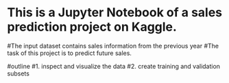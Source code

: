 # This is a Jupyter Notebook of a sales prediction project on Kaggle.

#The input dataset contains sales information from the previous year
#The task of this project is to predict future sales.

#outline
#1. inspect and visualize the data
#2. create training and validation subsets
